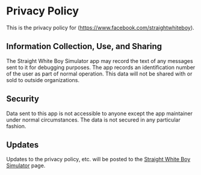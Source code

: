 # Privacy Policy

This is the privacy policy for (https://www.facebook.com/straightwhiteboy).

## Information Collection, Use, and Sharing

The Straight White Boy Simulator app may record the text of any messages sent to it for debugging purposes. The app records an identification number of the user as part of normal operation. This data will not be shared with or sold to outside organizations.

## Security

Data sent to this app is not accessible to anyone except the app maintainer under normal circumstances. The data is not secured in any particular fashion.

## Updates

Updates to the privacy policy, etc. will be posted to the [Straight White Boy Simulator](https://www.facebook.com/straightwhiteboy) page.